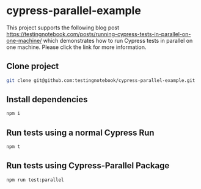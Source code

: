 # cypress-parallel-example

This project supports the following blog post https://testingnotebook.com/posts/running-cypress-tests-in-parallel-on-one-machine/ which demonstrates how to run Cypress tests in parallel on one machine. Please click the link for more information.

## Clone project

```bash
git clone git@github.com:testingnotebook/cypress-parallel-example.git
```

## Install dependencies

```bash
npm i
```

## Run tests using a normal Cypress Run

```bash
npm t
```

## Run tests using Cypress-Parallel Package

```bash
npm run test:parallel
```
